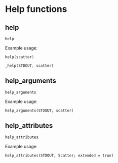 # Help functions

## help

```@docs
help
```

Example usage:
```@example
help(scatter)
```

```@example
_help(STDOUT, scatter)
```

## help_arguments

```@docs
help_arguments
```

Example usage:
```@example
help_arguments(STDOUT, scatter)
```

## help_attributes

```@docs
help_attributes
```

Example usage:
```@example
help_attributes(STDOUT, Scatter; extended = true)
```
